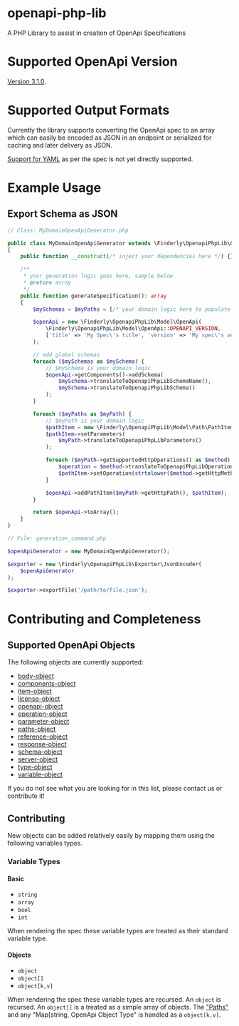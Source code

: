 # openapi-php-lib

A PHP Library to assist in creation of OpenApi Specifications

# Supported OpenApi Version

[Version 3.1.0](https://spec.openapis.org/oas/v3.1.0.html).

# Supported Output Formats

Currently the library supports converting the OpenApi spec to an array which can easily be encoded as JSON in an endpoint or serialized for caching and later delivery as JSON.

[Support for YAML](https://spec.openapis.org/oas/v3.1.0.html#format) as per the spec is not yet directly supported.

# Example Usage

## Export Schema as JSON

```php
// Class: MyDomainOpenApiGenerator.php

public class MyDomainOpenApiGenerator extends \Finderly\OpenapiPhpLib\OpenApiGenerator
{
    public function __construct(/* inject your dependencies here */) {}

    /**
     * your generation logic goes here, sample below
     * @return array
     */
    public function generateSpecification(): array
    {
        $mySchemas = $myPaths = [/* your domain logic here to populate these vars */];

        $openApi = new \Finderly\OpenapiPhpLib\Model\OpenApi(
            \Finderly\OpenapiPhpLib\Model\OpenApi::OPENAPI_VERSION,
            ['title' => 'My Spec\'s title', 'version' => 'My spec\'s version']
        );

        // add global schemas
        foreach ($mySchemas as $mySchema) {
            // $mySchema is your domain logic
            $openApi->getComponents()->addSchema(
                $mySchema->translateToOpenapiPhpLibSchemaName(),
                $mySchema->translateToOpenapiPhpLibSchema()
            );
        }

        foreach ($myPaths as $myPath) {
            // $myPath is your domain logic
            $pathItem = new \Finderly\OpenapiPhpLib\Model\Path\PathItem();
            $pathItem->setParameters(
                $myPath->translateToOpenapiPhpLibParameters()
            );

            foreach ($myPath->getSupportedHttpOperations() as $method) {
                $operation = $method->translateToOpenapiPhpLibOperation();
                $pathItem->setOperation(strtolower($method->getHttpMethod()), $operation);
            }

            $openApi->addPathItem($myPath->getHttpPath(), $pathItem);
        }

        return $openApi->toArray();
    }
}

// File: generation_command.php

$openApiGenerator = new MyDomainOpenApiGenerator();

$exporter = new \Finderly\OpenapiPhpLib\Exporter\JsonEncoder(
    $openApiGenerator
);

$exporter->exportFile('/path/to/file.json');
```

# Contributing and Completeness

## Supported OpenApi Objects

The following objects are currently supported:

- [body-object](https://spec.openapis.org/oas/v3.1.0.html#request-body-object)
- [components-object](https://spec.openapis.org/oas/v3.1.0.html#components-object)
- [item-object](https://spec.openapis.org/oas/v3.1.0.html#path-item-object)
- [license-object](https://spec.openapis.org/oas/v3.1.0.html#license-object)
- [openapi-object](https://spec.openapis.org/oas/v3.1.0.html#openapi-object)
- [operation-object](https://spec.openapis.org/oas/v3.1.0.html#operation-object)
- [parameter-object](https://spec.openapis.org/oas/v3.1.0.html#parameter-object)
- [paths-object](https://spec.openapis.org/oas/v3.1.0.html#paths-object)
- [reference-object](https://spec.openapis.org/oas/v3.1.0.html#reference-object)
- [response-object](https://spec.openapis.org/oas/v3.1.0.html#response-object)
- [schema-object](https://spec.openapis.org/oas/v3.1.0.html#schema-object)
- [server-object](https://spec.openapis.org/oas/v3.1.0.html#server-object)
- [type-object](https://spec.openapis.org/oas/v3.1.0.html#media-type-object)
- [variable-object](https://spec.openapis.org/oas/v3.1.0.html#server-variable-object)

If you do not see what you are looking for in this list, please contact us or contribute it!

## Contributing

New objects can be added relatively easily by mapping them using the following variables types.

### Variable Types

#### Basic

- `string`
- `array `
- `bool`
- `int`

When rendering the spec these variable types are treated as their standard variable type.

#### Objects

- `object`
- `object[]`
- `object[k,v]`

When rendering the spec these variable types are recursed. An `object` is recursed. An `object[]` is a treated as a simple array of objects. The ["Paths"](https://spec.openapis.org/oas/v3.1.0.html#paths-object) and any "Map[string, OpenApi Object Type" is handled as a `object[k,v]`.
